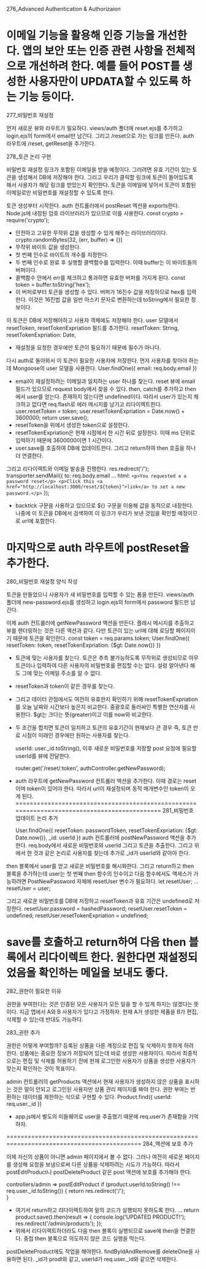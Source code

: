 276_Advanced Authentication & Authorizaion

이메일 기능을 활용해 인증 기능을 개선한다. 앱의 보안 또는 인증 관련 사항을 전체적으로 개선하려 한다. 예를 들어 POST를 생성한 사용자만이 UPDATA할 수 있도록 하는 기능 등이다. 
============================================================================================
277_비밀번호 재설정

먼저 새로운 뷰와 라우트가 필요하다. views/auth 폴더에 reset.ejs를 추가하고 login.ejs의 form에서 email만 남긴다. 그리고 /reset으로 가는 링크를 만든다.
auth 라우트에 /reset, getReset을 추가한다.

278_토큰 논리 구현

비밀번호 재설정 링크가 포함된 이메일을 받을 예정이다. 그러려면 유효 기간이 있는 토큰을 생성해서 DB에 저장해야 한다. 그리고 우리가 클릭할 링크에 토큰이 들어있도록 해서 사용자가 해당 링크를 받았는지 확인한다. 토큰을 이메일에 넣어서 토큰이 포함된 이메일로만 비밀번호를 재설정할 수 있도록 한다.

토큰 생성부터 시작한다.
auth 컨트롤러에서 postReset 액션을 exports한다. Node.js에 내장된 암호 라이브러리가 있으므로 이를 사용한다. 
    const crypto = require('crypto');
- 안전하고 고유한 무작위 값을 생성할 수 있게 해주는 라이브러리이다.
    crypto.randomBytes(32, (err, buffer) => {})
- 무작위 바이트 값을 생성한다.
- 첫 번째 인수로 바이트의 개수를 지정한다. 
- 두 번째 인수로 완료 후 실행할 콜백함수를 입력한다. 이때 buffer는 이 바이트들의 버퍼이다. 
- 콜백함수 안에서 err를 체크하고 통과하면 유효한 버퍼를 가지게 된다.
    const token = buffer.toString('hex');
- 이 버퍼로부터 토큰을 생성할 수 있다. 버퍼가 16진수 값을 저장하므로 hex를 입력한다. 이것은 16진법 값을 일반 아스키 문자로 변환하는데 toString에서 필요한 정보이다.

이 토큰은 DB에 저장해야하고 사용자 객체에도 저장해야 한다. user 모델에서 resetToken, resetTokenExpriation 필드를 추가한다.
    resetToken: String,
    resetTokenExpriation: Date,
- 재설정을 요청한 경우에만 토큰이 필요하기 때문에 필수가 아니다. 

다시 auth로 돌아와서 이 토큰이 필요한 사용자에 저장한다. 먼저 사용자를 찾아야 하는데 Mongoose의 user 모델을 사용한다. 
    User.findOne({ email: req.body.email })
- email이 재설정하려는 이메일과 일치하는 user 하나를 찾는다. reset 뷰에 email 필드가 있으므로 request body에서 찾을 수 있다. 
then, catch를 추가하고 then에서 user를 얻는다. 존재하지 않는다면 undefined이다. 따라서 user가 있는지 체크하고 없다면 req.flash로 에러 메시지를 남기고 리다이렉트한다.
    user.resetToken = token;
    user.resetTokenExpriation = Date.now() + 3600000;
    return user.save();
- resetToken을 위에서 생성한 token으로 설정한다.
- resetTokenExpriation은 현재 시점에서 한 시간 뒤로 설정한다. 이때 ms 단위로 입력하기 때문에 3600000이면 1 시간이다.
- user.save를 호출하여 DB에 업데이트한다. 그리고 return하여 then 호출을 하나 더 연결한다.

그리고 리다이렉트와 이메일 발송을 진행한다.
    res.redirect('/');
    transporter.sendMail({
        to: req.body.email
        ...
        html: `
            <p>You requested a a password reset</p>
            <p>Click this <a href="http://localhost:3000/reset/${token}">link</a> to set a new password.</p>
        `
    });
- backtick 구문을 사용하고 있으므로 ${} 구문을 이용해 값을 동적으로 내장한다. 나중에 이 토큰을 DB에서 검색하여 이 링크가 우리가 보낸 것임을 확인할 예정이므로 url에 포함한다.

마지막으로 auth 라우트에 postReset을 추가한다.
============================================================================================
280_비밀번호 재설정 양식 작성

토큰을 만들었으니 사용자가 새 비밀번호를 입력할 수 있는 폼을 만든다. views/auth 폴더에 new-password.ejs를 생성하고 login.ejs의 form에서 password 필드만 남긴다. 

이제 auth 컨트롤러에 getNewPassword 액션을 만든다. 플래시 메시지를 추출하고 뷰를 렌더링하는 것은 다른 액션과 같다. 다만 토큰이 있는 url에 대해 로딩할 페이지이기 때문에 토큰을 확인한다.
    const token = req.params.token;
    User.findOne({ resetToken: token, resetTokenExpriation: {$gt: Date.now()} })
- 토큰에 맞는 사용자를 찾는다. 토큰은 추측 불가능하도록 무작위로 생성되므로 아무 토큰이나 입력하여 다른 사용자의 비밀번호를 편집할 수는 없다. 설령 알아낸다 해도 그에 맞는 이메일 주소를 알 수 없다.
- resetToken과 token이 같은 경우를 찾는다. 
- 그리고 데이터 관점에서도 여전히 유효한지 확인하기 위해 resetTokenExpriation를 오늘 날짜와 시간보다 높은지 비교한다. 중괄호로 둘러싸인 특별한 연산자를 사용한다. $gt는 크다는 뜻(greater)이고 이를 now와 비교한다.
- 두 조건을 합치면 토큰이 일치하고 토큰의 유효기간이 현재보다 큰 경우 즉, 토큰 만료 시점이 미래인 경우에만 원하는 사용자를 찾는다. 

    userId: user._id.toString(),
이후 새로운 비밀번호를 저장할 post 요청에 필요할 userId를 뷰에 전달한다.

    router.get('/reset/:token', authController.getNewPassword);
- auth 라우트에 getNewPassword 컨트롤러 액션을 추가한다. 이때 경로는 reset이며 token이 있어야 한다. 따라서 url이 재설정되며 동적 매개변수인 token이 오게 된다. 
============================================================================================
281_비밀번호 업데이트 논리 추가

    User.findOne({ 
        resetToken: passwordToken, 
        resetTokenExpriation: {$gt: Date.now()}, 
        _id: userId 
    })
auth 컨트롤러에 postNewPassword 액션을 추가한다. req.body에서 새로운 비밀번호와 userId 그리고 토큰을 추출한다. 그리고 위에서 한 것과 같은 논리로 사용자를 찾는데 추가로 _id가 userId와 같아야 한다.

then 블록에서 user를 얻고 새로운 비밀번호를 해시화한다. 그리고 return하고 then 블록을 추가하는데 user는 첫 번째 then 함수의 인수이고 다음 함수에서도 액세스가 가능하려면 PostNewPassword 자체에 resetUser 변수가 필요하다.
    let resetUser;
    ...
    resetUser = user;

그리고 새로운 비밀번호를 DB에 저장하고 resetToken과 유효 기간은 undefined로 저장한다. 
    resetUser.password = hashedPassword;
    resetUser.resetToken = undefined;
    resetUser.resetTokenExpriation = undefined;

save를 호출하고 return하여 다음 then 블록에서 리다이렉트 한다. 원한다면 재설정되었음을 확인하는 메일을 보내도 좋다.
============================================================================================
282_권한이 필요한 이유

권한을 부여한다는 것은 인증된 모든 사용자가 모든 일을 할 수 있게 하지는 않겠다는 뜻이다. 지금 앱에서 A와 B 사용자가 있다고 가정하자. 현재 A가 생성한 제품을 B가 편집, 삭제할 수 있는데 반대도 가능하다. 

283_권한 추가

권한은 어떻게 부여할까? 등록된 상품을 다른 계정으로 편집 및 삭제하지 못하게 하려 한다. 상품에는 중요한 정보가 저장되어 있는데 바로 생성한 사용자이다. 따라서 최종적으로는 편집 및 삭제를 허용하기 전에 현재 로그인한 사용자가 상품을 생성한 사용자가 맞는지 확인하는 것이 목표이다. 

admin 컨트롤러의 getProducts 액션에서 현재 사용자가 생성하지 않은 상품을 표시하는 것은 말이 안되고 로그인된 사용자만 상품 관리 페이지를 봐야 한다. 권한 부여는 반환하는 데이터를 제한하는 식으로 구현할 수 있다. 
    Product.find({ userId: req.user._id })
- app.js에서 별도의 미들웨어로 user을 추출했기 때문에 req.user가 존재함을 기억하자. 

============================================================================================
284_액션에 보호 추가

이제 자신의 상품이 아니면 admin 페이지에서 볼 수 없다. 그러나 여전히 새로운 페이지를 생성해 요청을 보냄으로써 다른 상품을 삭제하려는 시도가 가능하다. 따라서 postEditProduct나 postDeleteProduct 같은 post 액션에 보호를 추가해야 한다.  

controllers/admin => postEditProduct
    if (product.userId.toString() !== req.user._id.toString()) {
        return res.redirect('/');   
    }
- 여기서 return하고 리다이렉트하여 밑의 코드가 실행되지 못하도록 한다. 
    ...
    return product.save().then(result => {
        console.log('UPDATED PRODUCT!');
        res.redirect('/admin/products');
    });
- 위에서 리다이렉트하더라도 다음 then 블록이 실행되므로 save에 then을 연결한다. 중첩 then 블록으로 의도하지 않은 코드 실행을 막는다.

postDeleteProduct에도 작업을 해야한다. findByIdAndRemove를 deleteOne을 사용하면 된다. _id가 prodI와 같고, userId가 req.user._id와 같으면 삭제한다.